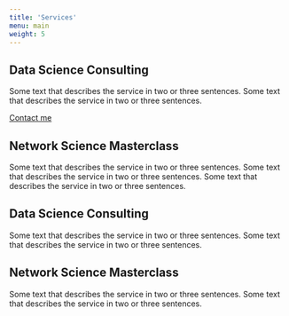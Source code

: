 ```yaml
---
title: 'Services'
menu: main
weight: 5
---
```


<div class="services">
    <div class="service">
        <h2 class="service__title">Data Science Consulting</h2>
        <p class="service__description">Some text that describes the service in two or three sentences. Some text that describes the service in two or three sentences.</p>
        <a class="service__contact" href="./contact">Contact me</a>
    </div>
    <div class="service">
        <h2 class="service__title">Network Science Masterclass</h2>
        <p class="service__description">Some text that describes the service in two or three sentences. Some text that describes the service in two or three sentences. Some text that describes the service in two or three sentences.</p>
    </div>
    <div class="service">
        <h2 class="service__title">Data Science Consulting</h2>
        <p class="service__description">Some text that describes the service in two or three sentences. Some text that describes the service in two or three sentences.</p>
    </div>
    <div class="service">
        <h2 class="service__title">Network Science Masterclass</h2>
        <p class="service__description">Some text that describes the service in two or three sentences. Some text that describes the service in two or three sentences.</p>
    </div>
</div>
